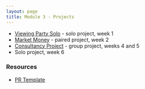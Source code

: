 ```yaml
---
layout: page
title: Module 3 - Projects
---
```


* [Viewing Party Solo](./viewing_party_solo) - solo project, week 1
* [Market Money](./market_money) - paired project, week 2
* [Consultancy Project](./consultancy) - group project, weeks 4 and 5
* Solo project, week 6


### Resources
- [PR Template](./pr_template)
